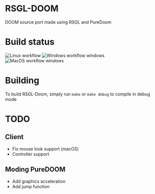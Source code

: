 # RSGL-DOOM
DOOM source port made using RSGL and PureDoom

# Build status
![Linux workflow](https://github.com/ColleagueRiley/RSGL-DOOM/actions/workflows/linux.yml/badge.svg)
![Windows workflow windows](https://github.com/ColleagueRiley/RSGL-DOOM/actions/workflows/windows.yml/badge.svg)
![MacOS workflow windows](https://github.com/ColleagueRiley/RSGL-DOOM/actions/workflows/macos.yml/badge.svg)

# Building
To build RSGL-Doom, simply run `make` or `make debug` to compile in debug mode

# TODO
## Client
- Fix mouse look support (macOS)
- Controller support 

## Moding PureDOOM
- Add graphics acceleration
- Add jump function